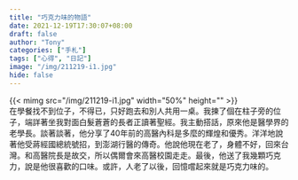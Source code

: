 ```yaml
---
title: "巧克力味的物語"
date: 2021-12-19T17:30:07+08:00
draft: false
author: "Tony"
categories: ["手札"]
tags: ["心得", "日記"]
image: "/img/211219-i1.jpg"
hide: false
---
```

{{< mimg src="/img/211219-i1.jpg" width="50%" height="" >}}
\
在學餐找不到位子，不得已，只好跑去和別人共用一桌。我揀了個在柱子旁的位子，端詳著坐我對面白髮蒼蒼的長者正讀著聖經。我主動搭話，原來他是醫學界的老學長。談著談著，他分享了40年前的高醫內科是多麼的輝煌和優秀。洋洋地說著他受蔣經國總統號招，到澎湖行醫的傳奇。他說他現在老了，身體不好，回來台灣。和高醫院長是故交，所以偶爾會來高醫校園走走。最後，他送了我幾顆巧克力，說是他很喜歡的口味。或許，人老了以後，回憶嚐起來就是巧克力味的。
